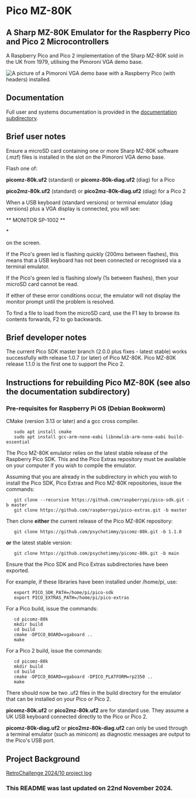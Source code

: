 # Pico MZ-80K 
## A Sharp MZ-80K Emulator for the Raspberry Pico and Pico 2 Microcontrollers

A Raspberry Pico and Pico 2 implementation of the Sharp MZ-80K sold in the UK from 1979, utilising the Pimoroni VGA demo base.

![A picture of a Pimoroni VGA demo base with a Raspberry Pico (with headers) installed.](https://z80.timholyoake.uk/wp-content/uploads/2024/09/20240905_101721-1024x633.jpg)

## Documentation

Full user and systems documentation is provided in the [documentation subdirectory](https://github.com/psychotimmy/picomz-80k/tree/main/documentation).

## Brief user notes

Ensure a microSD card containing one or more Sharp MZ-80K software (.mzf) files is installed in the slot on the Pimoroni VGA demo base. 

Flash one of:

**picomz-80k.uf2** (standard) or **picomz-80k-diag.uf2** (diag) for a Pico

**pico2mz-80k.uf2** (standard) or **pico2mz-80k-diag.uf2** (diag) for a Pico 2

When a USB keyboard (standard versions) or terminal emulator (diag versions) plus a VGA display is connected, you will see:

** MONITOR SP-1002 **

\*

on the screen.  

If the Pico's green led is flashing quickly (200ms between flashes), this means that a USB keyboard has not been connected or recognised via a terminal emulator. 

If the Pico's green led is flashing slowly (1s between flashes), then your microSD card cannot be read.

If either of these error conditions occur, the emulator will not display the monitor prompt until the problem is resolved. 

To find a file to load from the microSD card, use the F1 key to browse its contents forwards, F2 to go backwards. 

## Brief developer notes

The current Pico SDK master branch (2.0.0 plus fixes - latest stable) works successfully with release 1.0.7 (or later) of Pico MZ-80K. Pico MZ-80K release 1.1.0 is the first one to support the Pico 2.

## Instructions for rebuilding Pico MZ-80K (see also the documentation subdirectory)

### Pre-requisites for Raspberry Pi OS (Debian Bookworm)

CMake (version 3.13 or later) and a gcc cross compiler.
```
   sudo apt install cmake
   sudo apt install gcc-arm-none-eabi libnewlib-arm-none-eabi build-essential
```   
The Pico MZ-80K emulator relies on the latest stable release of the Raspberry Pico SDK. This and
the Pico Extras repository must be available on your computer if you wish to compile the emulator.

Assuming that you are already in the subdirectory in which you wish to install the Pico SDK, Pico Extras 
and Pico MZ-80K repositories, issue the commands:
```
   git clone --recursive https://github.com/raspberrypi/pico-sdk.git -b master
   git clone https://github.com/raspberrypi/pico-extras.git -b master
```   
Then clone **either** the current release of the Pico MZ-80K repository:
```
   git clone https://github.com/psychotimmy/picomz-80k.git -b 1.1.0
```
**or** the latest stable version:
```
   git clone https://github.com/psychotimmy/picomz-80k.git -b main
```
Ensure that the Pico SDK and Pico Extras subdirectories have been exported. 

For example, if these libraries have been installed under /home/pi, use:
```
   export PICO_SDK_PATH=/home/pi/pico-sdk
   export PICO_EXTRAS_PATH=/home/pi/pico-extras
```   
For a Pico build, issue the commands:
```
   cd picomz-80k
   mkdir build
   cd build
   cmake -DPICO_BOARD=vgaboard ..
   make
```
For a Pico 2 build, issue the commands:
```
   cd picomz-80k
   mkdir build
   cd build
   cmake -DPICO_BOARD=vgaboard -DPICO_PLATFORM=rp2350 ..
   make
```
There should now be two .uf2 files in the build directory for the emulator that can be installed on
your Pico or Pico 2.

**picomz-80k.uf2** or **pico2mz-80k.uf2** are for standard use. They assume a UK USB keyboard connected directly to the Pico or Pico 2.

**picomz-80k-diag.uf2** or **pico2mz-80k-diag.uf2** can only be used through a terminal emulator (such as minicom) as diagnostic messages are output to the Pico's USB port.

## Project Background

[RetroChallenge 2024/10 project log](https://z80.timholyoake.uk/retrochallenge-2024-10/)

### This README was last updated on 22nd November 2024.
